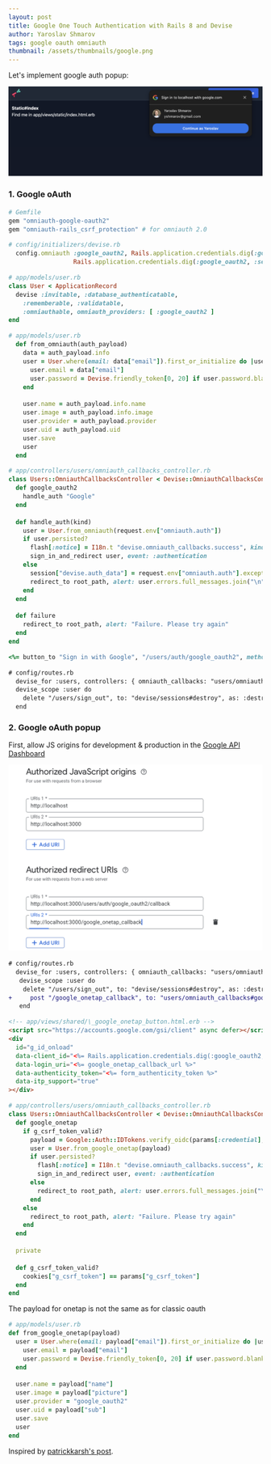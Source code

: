 ```yaml
---
layout: post
title: Google One Touch Authentication with Rails 8 and Devise
author: Yaroslav Shmarov
tags: google oauth omniauth
thumbnail: /assets/thumbnails/google.png
---
```


Let's implement google auth popup:

![google-one-touch-preview](/assets/images/google-one-touch-preview.png)

### 1. Google oAuth

```ruby
# Gemfile
gem "omniauth-google-oauth2"
gem "omniauth-rails_csrf_protection" # for omniauth 2.0
```

```ruby
# config/initializers/devise.rb
  config.omniauth :google_oauth2, Rails.application.credentials.dig(:google_oauth2, :key),
                  Rails.application.credentials.dig(:google_oauth2, :secret)
```

```ruby
# app/models/user.rb
class User < ApplicationRecord
  devise :invitable, :database_authenticatable,
    :rememberable, :validatable,
    :omniauthable, omniauth_providers: [ :google_oauth2 ]
end
```

```ruby
# app/models/user.rb
  def from_omniauth(auth_payload)
    data = auth_payload.info
    user = User.where(email: data["email"]).first_or_initialize do |user|
      user.email = data["email"]
      user.password = Devise.friendly_token[0, 20] if user.password.blank?
    end

    user.name = auth_payload.info.name
    user.image = auth_payload.info.image
    user.provider = auth_payload.provider
    user.uid = auth_payload.uid
    user.save
    user
  end
```

```ruby
# app/controllers/users/omniauth_callbacks_controller.rb
class Users::OmniauthCallbacksController < Devise::OmniauthCallbacksController
  def google_oauth2
    handle_auth "Google"
  end

  def handle_auth(kind)
    user = User.from_omniauth(request.env["omniauth.auth"])
    if user.persisted?
      flash[:notice] = I18n.t "devise.omniauth_callbacks.success", kind: kind
      sign_in_and_redirect user, event: :authentication
    else
      session["devise.auth_data"] = request.env["omniauth.auth"].except(:extra)
      redirect_to root_path, alert: user.errors.full_messages.join("\n")
    end
  end

  def failure
    redirect_to root_path, alert: "Failure. Please try again"
  end
end
```

```ruby
<%= button_to "Sign in with Google", "/users/auth/google_oauth2", method: :post, data: { turbo: "false" } %>
```

```diff
# config/routes.rb
  devise_for :users, controllers: { omniauth_callbacks: "users/omniauth_callbacks" }, skip: [ :sessions, :registrations ]
  devise_scope :user do
    delete "/users/sign_out", to: "devise/sessions#destroy", as: :destroy_user_session
  end
```

### 2. Google oAuth popup

First, allow JS origins for development & production in the [Google API Dashboard](https://console.cloud.google.com/apis/dashboard)

![google-one-touch-authorize](/assets/images/google-one-touch-authorize.png)

```diff
# config/routes.rb
  devise_for :users, controllers: { omniauth_callbacks: "users/omniauth_callbacks" }, skip: [ :sessions, :registrations ]
   devise_scope :user do
    delete "/users/sign_out", to: "devise/sessions#destroy", as: :destroy_user_session
+     post "/google_onetap_callback", to: "users/omniauth_callbacks#google_onetap", as: :google_onetap_callback
   end
```

```html
<!-- app/views/shared/\_google_onetap_button.html.erb -->
<script src="https://accounts.google.com/gsi/client" async defer></script>
<div
  id="g_id_onload"
  data-client_id="<%= Rails.application.credentials.dig(:google_oauth2, :key) %>"
  data-login_uri="<%= google_onetap_callback_url %>"
  data-authenticity_token="<%= form_authenticity_token %>"
  data-itp_support="true"
></div>
```

```ruby
# app/controllers/users/omniauth_callbacks_controller.rb
class Users::OmniauthCallbacksController < Devise::OmniauthCallbacksController
  def google_onetap
    if g_csrf_token_valid?
      payload = Google::Auth::IDTokens.verify_oidc(params[:credential], aud: Rails.application.credentials.dig(:google_oauth2, :key))
      user = User.from_google_onetap(payload)
      if user.persisted?
        flash[:notice] = I18n.t "devise.omniauth_callbacks.success", kind: "Google"
        sign_in_and_redirect user, event: :authentication
      else
        redirect_to root_path, alert: user.errors.full_messages.join("\n")
      end
    else
      redirect_to root_path, alert: "Failure. Please try again"
    end
  end

  private

  def g_csrf_token_valid?
    cookies["g_csrf_token"] == params["g_csrf_token"]
  end
end
```

The payload for onetap is not the same as for classic oauth

```ruby
# app/models/user.rb
def from_google_onetap(payload)
  user = User.where(email: payload["email"]).first_or_initialize do |user|
    user.email = payload["email"]
    user.password = Devise.friendly_token[0, 20] if user.password.blank?
  end

  user.name = payload["name"]
  user.image = payload["picture"]
  user.provider = "google_oauth2"
  user.uid = payload["sub"]
  user.save
  user
end
```

Inspired by [patrickkarsh's post](https://patrickkarsh.medium.com/how-to-add-google-one-touch-authentication-to-a-ruby-on-rails-application-6ac8776c4190).
